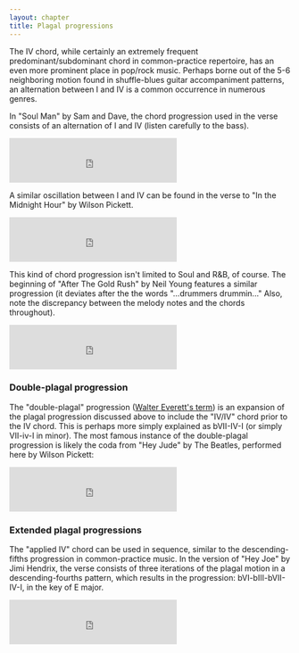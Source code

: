 ```yaml
---
layout: chapter
title: Plagal progressions 
---
```


The IV chord, while certainly an extremely frequent predominant/subdominant chord in common-practice repertoire, has an even more prominent place in pop/rock music. Perhaps borne out of the 5-6 neighboring motion found in shuffle-blues guitar accompaniment patterns, an alternation between I and IV is a common occurrence in numerous genres. 

In "Soul Man" by Sam and Dave, the chord progression used in the verse consists of an alternation of I and IV (listen carefully to the bass).

<iframe src="https://embed.spotify.com/?uri=spotify:track:6eJlEcRmeyQfTlDQBDyqkW" width="300" height="80" frameborder="0" allowtransparency="true"></iframe><br>

A similar oscillation between I and IV can be found in the verse to "In the Midnight Hour" by Wilson Pickett.

<iframe src="https://embed.spotify.com/?uri=spotify:track:78eSeO2ExsR4sLUHtdBCFm" width="300" height="80" frameborder="0" allowtransparency="true"></iframe><br>

This kind of chord progression isn't limited to Soul and R&B, of course. The beginning of "After The Gold Rush" by Neil Young features a similar progression (it deviates after the the words "...drummers drummin..." Also, note the discrepancy between the melody notes and the chords throughout). 

<iframe src="https://embed.spotify.com/?uri=spotify:track:2anPa0qaFG1Nf0swkpfOQd" width="300" height="80" frameborder="0" allowtransparency="true"></iframe><br>

### Double-plagal progression ###

The "double-plagal" progression ([Walter Everett's term](http://www.mtosmt.org/issues/mto.04.10.4/mto.04.10.4.w_everett.html)) is an expansion of the plagal progression discussed above to include the "IV/IV" chord prior to the IV chord. This is perhaps more simply explained as bVII-IV-I (or simply VII-iv-I in minor). The most famous instance of the double-plagal progression is likely the coda from "Hey Jude" by The Beatles, performed here by Wilson Pickett:

<iframe src="https://embed.spotify.com/?uri=spotify:track:1MMp1H2Kib2BCDtdL5nL63" width="300" height="80" frameborder="0" allowtransparency="true"></iframe><br>

### Extended plagal progressions ###

The "applied IV" chord can be used in sequence, similar to the descending-fifths progression in common-practice music. In the version of "Hey Joe" by Jimi Hendrix, the verse consists of three iterations of the plagal motion in a descending-fourths pattern, which results in the progression: bVI-bIII-bVII-IV-I, in the key of E major.

<iframe src="https://embed.spotify.com/?uri=spotify:track:0NWPxcsf5vdjdiFUI8NgkP" width="300" height="80" frameborder="0" allowtransparency="true"></iframe><br>
